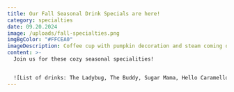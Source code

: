 ```yaml
---
title: Our Fall Seasonal Drink Specials are here!
category: specialties
date: 09.20.2024
image: /uploads/fall-specialties.png
imgBgColor: "#FFCEA0"
imageDescription: Coffee cup with pumpkin decoration and steam coming off the cup
content: >-
  Join us for these cozy seasonal specialities!


  ![List of drinks: The Ladybug, The Buddy, Sugar Mama, Hello Caramello and the Saur Worm](/uploads/the-fun-bug-website-design-for-chank-review-1-.png "Seasonal Specialties")
---
```

